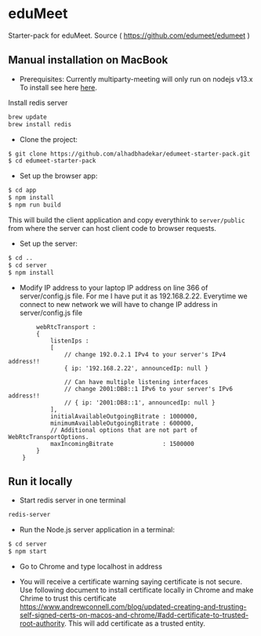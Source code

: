# eduMeet

Starter-pack for eduMeet. Source ( https://github.com/edumeet/edumeet )

## Manual installation on MacBook

* Prerequisites:
Currently multiparty-meeting will only run on nodejs v13.x
To install see here [here](https://github.com/nodesource/distributions/blob/master/README.md#debinstall).

Install redis server

```bash
brew update
brew install redis
```

* Clone the project:

```bash
$ git clone https://github.com/alhadbhadekar/edumeet-starter-pack.git
$ cd edumeet-starter-pack
```

* Set up the browser app:

```bash
$ cd app
$ npm install
$ npm run build
```

This will build the client application and copy everythink to `server/public` from where the server can host client code to browser requests.

* Set up the server:

```bash
$ cd ..
$ cd server
$ npm install
```

* Modify IP address to your laptop IP address on line 366 of server/config.js file. For me I have put it as 192.168.2.22. Everytime we connect to new network we will have to change IP address in server/config.js file

```
		webRtcTransport :
		{
			listenIps :
			[
				// change 192.0.2.1 IPv4 to your server's IPv4 address!!
				{ ip: '192.168.2.22', announcedIp: null }

				// Can have multiple listening interfaces
				// change 2001:DB8::1 IPv6 to your server's IPv6 address!!
				// { ip: '2001:DB8::1', announcedIp: null }
			],
			initialAvailableOutgoingBitrate : 1000000,
			minimumAvailableOutgoingBitrate : 600000,
			// Additional options that are not part of WebRtcTransportOptions.
			maxIncomingBitrate              : 1500000
		}
	}
 ```
 
## Run it locally

* Start redis server in one terminal

```bash
redis-server
```

* Run the Node.js server application in a terminal:

```bash
$ cd server
$ npm start
```

* Go to Chrome and type localhost in address

* You will receive a certificate warning saying certificate is not secure. Use following document to install certificate locally in Chrome and make Chrime to trust this certificate https://www.andrewconnell.com/blog/updated-creating-and-trusting-self-signed-certs-on-macos-and-chrome/#add-certificate-to-trusted-root-authority. This will add certificate as a trusted entity.






